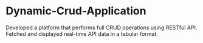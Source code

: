 # Dynamic-Crud-Application
Developed a platform that performs full CRUD operations using RESTful API. Fetched and displayed real-time API data in a tabular format.
